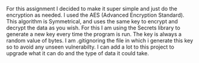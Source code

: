 For this assignment I decided to make it super simple and just do the encryption as needed. I used the AES (Advanced Encryption Standard).
This algorithm is Symmetrical, and uses the same key to encrypt and decrypt the data as you wish.
For this I am using the Secrets library to generate a new key every time the program is run.
The key is always a random value of bytes. 
I am .gitignoring the file in which i generate this key so to avoid any unseen vulnerabilty.
I can add a lot to this project to upgrade what it can do and the type of data it could take.
